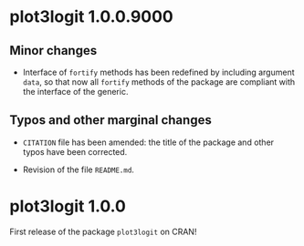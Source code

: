 
# plot3logit 1.0.0.9000


## Minor changes

* Interface of `fortify` methods has been redefined by including argument
  `data`, so that now all `fortify` methods of the package are compliant with
  the interface of the generic.


## Typos and other marginal changes

* `CITATION` file has been amended: the title of the package and other typos
  have been corrected.

* Revision of the file `README.md`.





# plot3logit 1.0.0

First release of the package `plot3logit` on CRAN!
